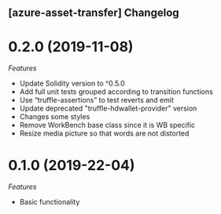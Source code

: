 ## [azure-asset-transfer] Changelog

<a name="0.2.0"></a>
# 0.2.0 (2019-11-08)

*Features*
* Update Solidity version to ^0.5.0
* Add full unit tests grouped according to transition functions
* Use “truffle-assertions” to test reverts and emit
* Update deprecated "truffle-hdwallet-provider" version
* Changes some styles
* Remove WorkBench base class since it is WB specific
* Resize media picture so that words are not distorted

<a name="0.1.0"></a>
# 0.1.0 (2019-22-04)

*Features*
* Basic functionality